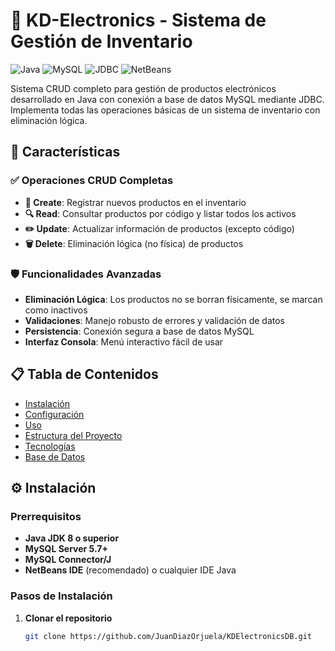 # 🏪 KD-Electronics - Sistema de Gestión de Inventario

![Java](https://img.shields.io/badge/Java-17%2B-orange)
![MySQL](https://img.shields.io/badge/MySQL-Database-blue)
![JDBC](https://img.shields.io/badge/JDBC-Connectivity-green)
![NetBeans](https://img.shields.io/badge/IDE-NetBeans-purple)

Sistema CRUD completo para gestión de productos electrónicos desarrollado en Java con conexión a base de datos MySQL mediante JDBC. Implementa todas las operaciones básicas de un sistema de inventario con eliminación lógica.

## 🚀 Características

### ✅ Operaciones CRUD Completas
- **📝 Create**: Registrar nuevos productos en el inventario
- **🔍 Read**: Consultar productos por código y listar todos los activos
- **✏️ Update**: Actualizar información de productos (excepto código)
- **🗑️ Delete**: Eliminación lógica (no física) de productos

### 🛡️ Funcionalidades Avanzadas
- **Eliminación Lógica**: Los productos no se borran físicamente, se marcan como inactivos
- **Validaciones**: Manejo robusto de errores y validación de datos
- **Persistencia**: Conexión segura a base de datos MySQL
- **Interfaz Consola**: Menú interactivo fácil de usar

## 📋 Tabla de Contenidos

- [Instalación](#-instalación)
- [Configuración](#-configuración)
- [Uso](#-uso)
- [Estructura del Proyecto](#-estructura-del-proyecto)
- [Tecnologías](#-tecnologías)
- [Base de Datos](#-base-de-datos)

## ⚙️ Instalación

### Prerrequisitos
- **Java JDK 8 o superior**
- **MySQL Server 5.7+**
- **MySQL Connector/J**
- **NetBeans IDE** (recomendado) o cualquier IDE Java

### Pasos de Instalación
1. **Clonar el repositorio**
   ```bash
   git clone https://github.com/JuanDiazOrjuela/KDElectronicsDB.git